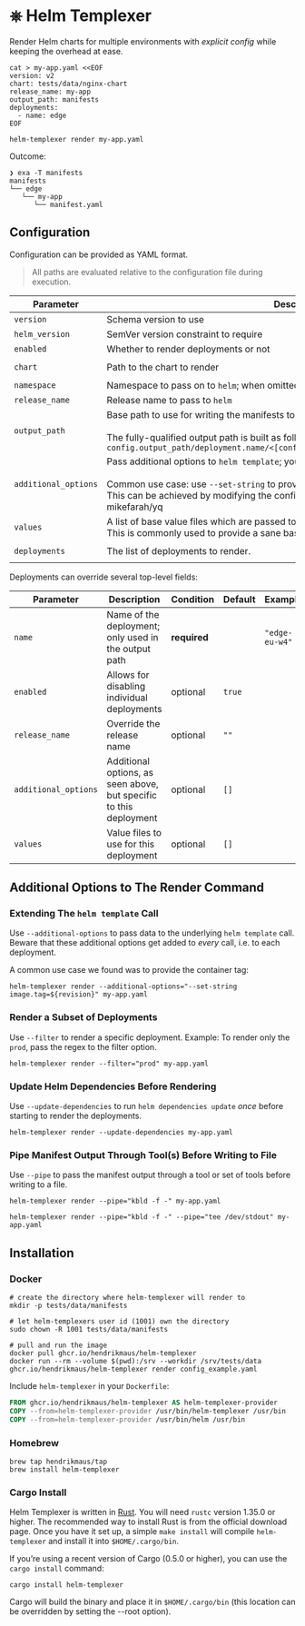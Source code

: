# ⎈ Helm Templexer

Render Helm charts for multiple environments with _explicit config_ while keeping the overhead at ease.

```shell
cat > my-app.yaml <<EOF
version: v2
chart: tests/data/nginx-chart
release_name: my-app
output_path: manifests
deployments:
  - name: edge
EOF

helm-templexer render my-app.yaml
```

Outcome:

```text
❯ exa -T manifests
manifests
└── edge
   └── my-app
      └── manifest.yaml
```

## Configuration

Configuration can be provided as YAML format.

> All paths are evaluated relative to the configuration file during execution.

| **Parameter**        | **Description**                                                                                                                                                                                                                                                                    | **Condition** | **Default** | **Example**                          |
|----------------------|------------------------------------------------------------------------------------------------------------------------------------------------------------------------------------------------------------------------------------------------------------------------------------|:-------------:|-------------|--------------------------------------|
| `version`            | Schema version to use                                                                                                                                                                                                                                                              |  **required** |             | `"v2"`                               |
| `helm_version`       | SemVer version constraint to require                                                                                                                                                                                                                                               |    optional   | `~3`        |                                      |
| `enabled`            | Whether to render deployments or not                                                                                                                                                                                                                                               |    optional   | `true`      |                                      |
| `chart`              | Path to the chart to render                                                                                                                                                                                                                                                        |  **required** |             | `"path/to/some-chart"`               |
| `namespace`          | Namespace to pass on to `helm`; when omitted, no namespace is passed                                                                                                                                                                                                               |    optional   | `""`        |                                      |
| `release_name`       | Release name to pass to `helm`                                                                                                                                                                                                                                                     |  **required** |             | `"some-release"`                     |
| `output_path`        | Base path to use for writing the manifests to disk.<br><br>The fully-qualified output path is built as follows (`config` refers to the top-level):<br>`config.output_path/deployment.name/<[config/deployment].release_name>/manifest.yaml`                                                      |  **required** |             |                                      |
| `additional_options` | Pass additional options to `helm template`; you can use all supported options of the tool.<br><br>Common use case: use `--set-string` to provide a container tag to use.<br>This can be achieved by modifying the configuration file in your build pipeline using mikefarah/yq |    optional   | `[]`        | `["--set-string image.tag=42"]`      |
| `values`             | A list of base value files which are passed to each `helm template` call.<br>This is commonly used to provide a sane base config.                                                                                                                                                  |    optional   | `[]`        |                                      |
| `deployments`        | The list of deployments to render.                                                                                                                                                                                                                                                 |  **required** |             | `[[deployments]]`<br>`name = "edge"` |

Deployments can override several top-level fields:

| **Parameter**        | **Description**                                                    | **Condition** | **Default** | **Example**    |
|----------------------|--------------------------------------------------------------------|---------------|-------------|----------------|
| `name`               | Name of the deployment; only used in the output path               | **required**  |             | `"edge-eu-w4"` |
| `enabled`            | Allows for disabling individual deployments                        | optional      | `true`      |                |
| `release_name`       | Override the release name                                          | optional      | `""`        |                |
| `additional_options` | Additional options, as seen above, but specific to this deployment | optional      | `[]`        |                |
| `values`             | Value files to use for this deployment                             | optional      | `[]`        |                |

## Additional Options to The Render Command

### Extending The `helm template` Call

Use `--additional-options` to pass data to the underlying `helm template` call. Beware that these additional options get added to *every* call, i.e. to each deployment.

A common use case we found was to provide the container tag:

```shell
helm-templexer render --additional-options="--set-string image.tag=${revision}" my-app.yaml
```

### Render a Subset of Deployments

Use `--filter` to render a specific deployment. Example: To render only the `prod`, pass the regex to the filter option.

```shell
helm-templexer render --filter="prod" my-app.yaml
```

### Update Helm Dependencies Before Rendering

Use `--update-dependencies` to run `helm dependencies update` *once* before starting to render the deployments.

```shell
helm-templexer render --update-dependencies my-app.yaml
```

### Pipe Manifest Output Through Tool(s) Before Writing to File

Use `--pipe` to pass the manifest output through a tool or set of tools before writing to a file.

```shell
helm-templexer render --pipe="kbld -f -" my-app.yaml
```
```shell
helm-templexer render --pipe="kbld -f -" --pipe="tee /dev/stdout" my-app.yaml
```

## Installation

### Docker

```shell
# create the directory where helm-templexer will render to
mkdir -p tests/data/manifests

# let helm-templexers user id (1001) own the directory
sudo chown -R 1001 tests/data/manifests

# pull and run the image
docker pull ghcr.io/hendrikmaus/helm-templexer
docker run --rm --volume $(pwd):/srv --workdir /srv/tests/data ghcr.io/hendrikmaus/helm-templexer render config_example.yaml 
```

Include `helm-templexer` in your `Dockerfile`:

```Dockerfile
FROM ghcr.io/hendrikmaus/helm-templexer AS helm-templexer-provider
COPY --from=helm-templexer-provider /usr/bin/helm-templexer /usr/bin
COPY --from=helm-templexer-provider /usr/bin/helm /usr/bin
```

### Homebrew

```shell
brew tap hendrikmaus/tap
brew install helm-templexer
```

### Cargo Install

Helm Templexer is written in [Rust](http://www.rust-lang.org/). You will need `rustc` version 1.35.0 or higher. The recommended way to install Rust is from the official download page. Once you have it set up, a simple `make install` will compile `helm-templexer` and install it into `$HOME/.cargo/bin`.

If you’re using a recent version of Cargo (0.5.0 or higher), you can use the `cargo install` command:

```shell
cargo install helm-templexer
```

Cargo will build the binary and place it in `$HOME/.cargo/bin` (this location can be overridden by setting the --root option).
